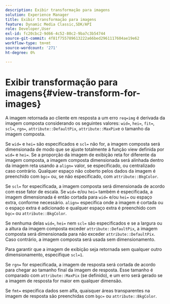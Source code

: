 ```yaml
---
description: Exibir transformação para imagens
solution: Experience Manager
title: Exibir transformação para imagens
feature: Dynamic Media Classic,SDK/API
role: Developer,User
exl-id: fc20cbc2-9d66-4c52-80c2-9ba7c3b54744
source-git-commit: 4f81f755789613222a66bed2961117604ae19e62
workflow-type: tm+mt
source-wordcount: '271'
ht-degree: 0%

---
```


# Exibir transformação para imagens{#view-transform-for-images}

A imagem retornada ao cliente em resposta a um erro `req=img` é derivada da imagem composta considerando os seguintes valores: `wid=`, `hei=`, `fit=`, `scl=`, `rgn=`, `attribute::DefaultPix`, `attribute::MaxPix`e o tamanho da imagem composta.

Se `wid=` e `hei=` são especificados e `scl=` não for, a imagem composta será dimensionada de modo que se ajuste totalmente à função view definida por `wid=` e `hei=`. Se a proporção da imagem de exibição reta for diferente da imagem composta, a imagem composta dimensionada será alinhada dentro da imagem reta usando a `align=` valor, se especificado, ou centralizado caso contrário. Qualquer espaço não coberto pelos dados da imagem é preenchido com `bgc=` ou, se não especificado, com `attribute::BkgColor`.

Se `scl=` for especificada, a imagem composta será dimensionada de acordo com esse fator de escala. Se `wid=` e/ou `hei=` também é especificada, a imagem dimensionada é então cortada para `wid=` e/ou `hei=` ou espaço extra, conforme necessário. `align=` especifica onde a imagem é cortada ou o espaço extra é adicionado e qualquer espaço extra é preenchido com `bgc=` ou `attribute::BkgColor`.

Se nenhuma delas `wid=`, `hei=` nem `scl=` são especificados e se a largura ou a altura da imagem composta exceder `attribute::DefaultPix`, a imagem composta será dimensionada para não exceder `attribute::DefaultPix`. Caso contrário, a imagem composta será usada sem dimensionamento.

Para garantir que a imagem de exibição seja retornada sem qualquer outro dimensionamento, especifique `scl=1`.

Se `rgn=` for especificada, a imagem de resposta será cortada de acordo para chegar ao tamanho final da imagem de resposta. Esse tamanho é comparado com `attribute::MaxPix` (se definido), e um erro será gerado se a imagem de resposta for maior em qualquer dimensão.

Se `fmt=` especifica dados sem alfa, quaisquer áreas transparentes na imagem de resposta são preenchidas com `bgc=` ou `attribute::BkgColor`.
